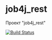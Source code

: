 # job4j_rest
Проект "job4j_rest"

[![Build Status](https://travis-ci.com/vsolomatoff/job4j_rest.svg?branch=master)](https://travis-ci.com/vsolomatoff/job4j_rest)